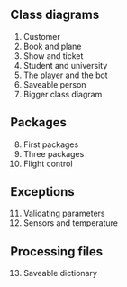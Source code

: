 ## Class diagrams
1. Customer
2. Book and plane
3. Show and ticket
4. Student and university
5. The player and the bot
6. Saveable person
7. Bigger class diagram

## Packages
8. First packages
9. Three packages
10. Flight control

## Exceptions
11. Validating parameters
12. Sensors and temperature

## Processing files
13. Saveable dictionary
